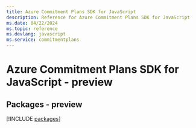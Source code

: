 ```yaml
---
title: Azure Commitment Plans SDK for JavaScript
description: Reference for Azure Commitment Plans SDK for JavaScript
ms.date: 04/22/2024
ms.topic: reference
ms.devlang: javascript
ms.service: commitmentplans
---
```

# Azure Commitment Plans SDK for JavaScript - preview
## Packages - preview
[!INCLUDE [packages](commitment-plans-index.md)]